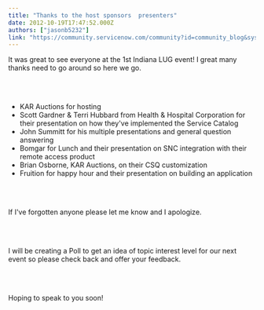```yaml
---
title: "Thanks to the host sponsors  presenters"
date: 2012-10-19T17:47:52.000Z
authors: ["jasonb5232"]
link: "https://community.servicenow.com/community?id=community_blog&sys_id=1bcce265dbd0dbc01dcaf3231f961950"
---
```

<p><p>It was great to see everyone at the 1st Indiana LUG event! I great many thanks need to go around so here we go.</p><br /><br /><ul><li>KAR Auctions for hosting</li><li>Scott Gardner &amp; Terri Hubbard from Health &amp; Hospital Corporation for their presentation on how they've implemented the Service Catalog</li><li>John Summitt for his multiple presentations and general question answering</li><li>Bomgar for Lunch and their presentation on SNC integration with their remote access product</li><li>Brian Osborne, KAR Auctions, on their CSQ customization</li><li>Fruition for happy hour and their presentation on building an application</li></ul><br /><br /><p>If I've forgotten anyone please let me know and I apologize.</p><br /><br /><p>I will be creating a Poll to get an idea of topic interest level for our next event so please check back and offer your feedback.</p><br /><br /><p>Hoping to speak to you soon!</p></p>
